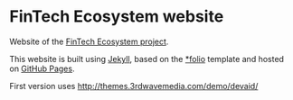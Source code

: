 # FinTech Ecosystem website

Website of the [FinTech Ecosystem project][fintech-ecosystem].

This website is built using [Jekyll][jekyll], based on the [\*folio][folio] template and hosted on [GitHub Pages][gh-pages].

 [fintech-ecosystem]: http://fintechecosystem.net/
 [jekyll]: http://jekyllrb.com/
 [folio]: https://github.com/bogoli/-folio/
 [gh-pages]: https://pages.github.com/

First version uses
http://themes.3rdwavemedia.com/demo/devaid/